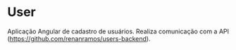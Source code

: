 # User

Aplicação Angular de cadastro de usuários. 
Realiza comunicação com a API (https://github.com/renanramos/users-backend).